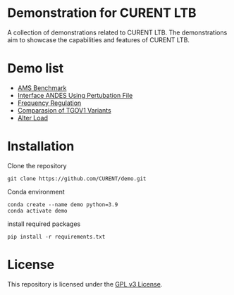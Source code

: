 # Demonstration for CURENT LTB

A collection of demonstrations related to CURENT LTB. The demonstrations aim to showcase the capabilities and features of CURENT LTB.

# Demo list

- [AMS Benchmark](./demo/ams_benchmark/plot/bench_plot.ipynb)
- [Interface ANDES Using Pertubation File](./demo/interface_andes/interface_andes.ipynb)
- [Frequency Regulation](./demo/freq_regulation/freq_regulation.ipynb)
- [Comparasion of TGOV1 Variants](./demo/TGOV1/TGOV1_variants.ipynb)
- [Alter Load](./demo/alter_load.ipynb)

# Installation

Clone the repository

```
git clone https://github.com/CURENT/demo.git
```

Conda environment
```
conda create --name demo python=3.9
conda activate demo
```

install required packages
```
pip install -r requirements.txt
```

# License

This repository is licensed under the [GPL v3 License](./LICENSE).
